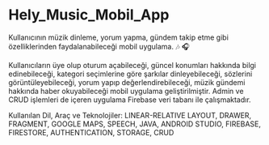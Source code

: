 # Hely_Music_Mobil_App
Kullanıcının müzik dinleme, yorum yapma, gündem takip etme gibi özelliklerinden faydalanabileceği mobil uygulama.  🎶 🎧

Kullanıcıların üye olup oturum açabileceği, güncel konumları hakkında bilgi edinebileceği, kategori seçimlerine göre şarkılar dinleyebileceği, sözlerini görüntüleyebileceği, yorum yapıp değerlendirebileceği, müzik gündemi hakkında haber okuyabileceği mobil uygulama geliştirilmiştir. Admin ve CRUD işlemleri de içeren uygulama Firebase veri tabanı ile çalışmaktadır.

Kullanılan Dil, Araç ve Teknolojiler: LINEAR-RELATIVE LAYOUT, DRAWER, FRAGMENT, GOOGLE MAPS, SPEECH, JAVA, ANDROID STUDIO, FIREBASE, FIRESTORE, AUTHENTICATION, STORAGE, CRUD
